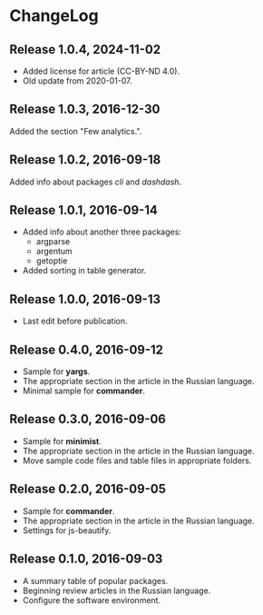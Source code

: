 # ChangeLog

## Release 1.0.4, 2024-11-02

* Added license for article (CC-BY-ND 4.0).
* Old update from 2020-01-07.

## Release 1.0.3, 2016-12-30

Added the section "Few analytics.".

## Release 1.0.2, 2016-09-18

Added info about packages *cli* and *dashdash*.

## Release 1.0.1, 2016-09-14

* Added info about another three packages:
  * argparse
  * argentum
  * getoptie
* Added sorting in table generator.

## Release 1.0.0, 2016-09-13

* Last edit before publication.

## Release 0.4.0, 2016-09-12

* Sample for **yargs**.
* The appropriate section in the article in the Russian language.
* Minimal sample for **commander**.

## Release 0.3.0, 2016-09-06

* Sample for **minimist**.
* The appropriate section in the article in the Russian language.
* Move sample code files and table files in appropriate folders.

## Release 0.2.0, 2016-09-05

* Sample for **commander**.
* The appropriate section in the article in the Russian language.
* Settings for js-beautify.

## Release 0.1.0, 2016-09-03

* A summary table of popular packages.
* Beginning review articles in the Russian language.
* Configure the software environment.

